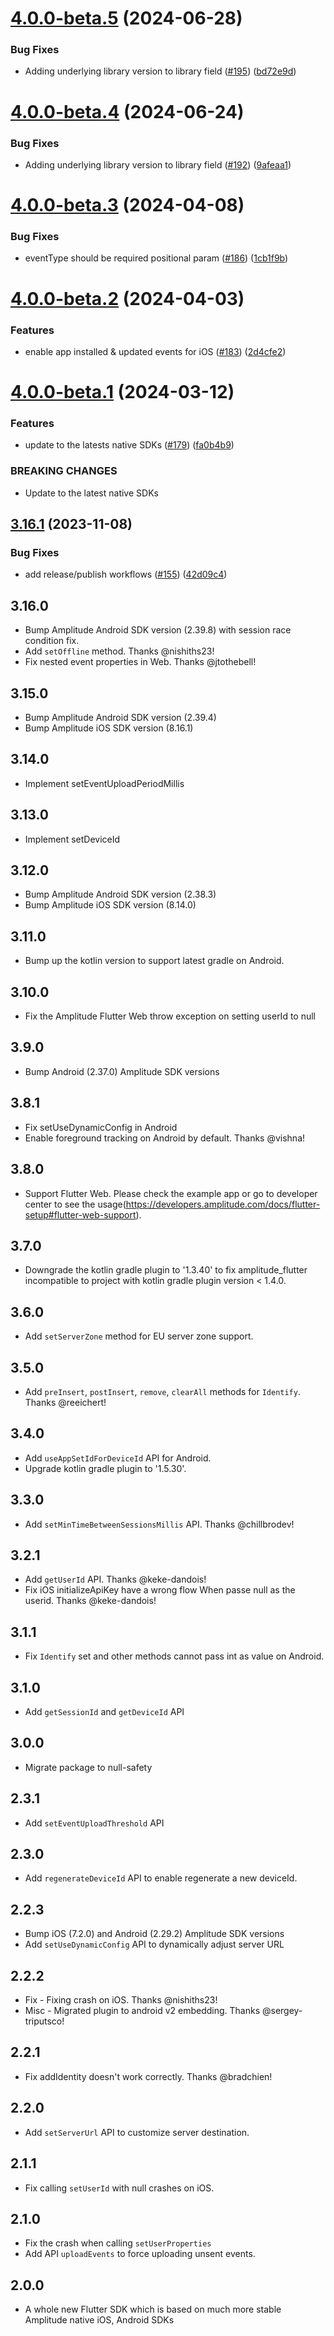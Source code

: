 # [4.0.0-beta.5](https://github.com/amplitude/Amplitude-Flutter/compare/v4.0.0-beta.4...v4.0.0-beta.5) (2024-06-28)


### Bug Fixes

* Adding underlying library version to library field ([#195](https://github.com/amplitude/Amplitude-Flutter/issues/195)) ([bd72e9d](https://github.com/amplitude/Amplitude-Flutter/commit/bd72e9d97dffbd9f4128f59578d02dd6f595b628))

# [4.0.0-beta.4](https://github.com/amplitude/Amplitude-Flutter/compare/v4.0.0-beta.3...v4.0.0-beta.4) (2024-06-24)


### Bug Fixes

* Adding underlying library version to library field ([#192](https://github.com/amplitude/Amplitude-Flutter/issues/192)) ([9afeaa1](https://github.com/amplitude/Amplitude-Flutter/commit/9afeaa199347312bbd9d64cfafeb70140b4df361))

# [4.0.0-beta.3](https://github.com/amplitude/Amplitude-Flutter/compare/v4.0.0-beta.2...v4.0.0-beta.3) (2024-04-08)


### Bug Fixes

* eventType should be required positional param ([#186](https://github.com/amplitude/Amplitude-Flutter/issues/186)) ([1cb1f9b](https://github.com/amplitude/Amplitude-Flutter/commit/1cb1f9bfaf41c0f2d527b6ac02f6f17b69efbcec))

# [4.0.0-beta.2](https://github.com/amplitude/Amplitude-Flutter/compare/v4.0.0-beta.1...v4.0.0-beta.2) (2024-04-03)


### Features

* enable app installed & updated events for iOS ([#183](https://github.com/amplitude/Amplitude-Flutter/issues/183)) ([2d4cfe2](https://github.com/amplitude/Amplitude-Flutter/commit/2d4cfe2d4ec87aaaf1b5d530c2b725ee64ce608f))

# [4.0.0-beta.1](https://github.com/amplitude/Amplitude-Flutter/compare/v3.16.1...v4.0.0-beta.1) (2024-03-12)


### Features

* update to the latests native SDKs ([#179](https://github.com/amplitude/Amplitude-Flutter/issues/179)) ([fa0b4b9](https://github.com/amplitude/Amplitude-Flutter/commit/fa0b4b9d9ed6ca6f0d7763cced876dfae319dcd5))


### BREAKING CHANGES

* Update to the latest native SDKs

## [3.16.1](https://github.com/amplitude/Amplitude-Flutter/compare/v3.16.0...v3.16.1) (2023-11-08)


### Bug Fixes

* add release/publish workflows ([#155](https://github.com/amplitude/Amplitude-Flutter/issues/155)) ([42d09c4](https://github.com/amplitude/Amplitude-Flutter/commit/42d09c4369c93e688dabe00d0ec66dc1d7ef1ecd))

## 3.16.0
* Bump Amplitude Android SDK version (2.39.8) with session race condition fix.
* Add `setOffline` method. Thanks @nishiths23!
* Fix nested event properties in Web. Thanks @jtothebell!

## 3.15.0
* Bump Amplitude Android SDK version (2.39.4)
* Bump Amplitude iOS SDK version (8.16.1)

## 3.14.0
* Implement setEventUploadPeriodMillis

## 3.13.0
* Implement setDeviceId

## 3.12.0
* Bump Amplitude Android SDK version (2.38.3)
* Bump Amplitude iOS SDK version (8.14.0)

## 3.11.0
* Bump up the kotlin version to support latest gradle on Android.

## 3.10.0
* Fix the Amplitude Flutter Web throw exception on setting userId to null

## 3.9.0
* Bump Android (2.37.0) Amplitude SDK versions

## 3.8.1
*  Fix setUseDynamicConfig in Android
*  Enable foreground tracking on Android by default. Thanks @vishna!

## 3.8.0
*  Support Flutter Web. Please check the example app or go to developer center to see the usage(https://developers.amplitude.com/docs/flutter-setup#flutter-web-support).

## 3.7.0
* Downgrade the kotlin gradle plugin to '1.3.40' to fix amplitude_flutter incompatible to project with kotlin gradle plugin version < 1.4.0.

## 3.6.0
* Add `setServerZone` method for EU server zone support.

## 3.5.0
* Add `preInsert`, `postInsert`, `remove`, `clearAll` methods for `Identify`. Thanks @reeichert!

## 3.4.0
* Add `useAppSetIdForDeviceId` API for Android.
* Upgrade kotlin gradle plugin to '1.5.30'.


## 3.3.0
* Add `setMinTimeBetweenSessionsMillis` API. Thanks @chillbrodev!

## 3.2.1
* Add `getUserId` API. Thanks @keke-dandois!
* Fix iOS initializeApiKey have a wrong flow When passe null as the userid. Thanks @keke-dandois!

## 3.1.1
* Fix `Identify` set and other methods cannot pass int as value on Android.

## 3.1.0
* Add `getSessionId` and `getDeviceId` API

## 3.0.0
* Migrate package to null-safety

## 2.3.1
* Add `setEventUploadThreshold` API

## 2.3.0
* Add `regenerateDeviceId` API to enable regenerate a new deviceId.

## 2.2.3
* Bump iOS (7.2.0) and Android (2.29.2) Amplitude SDK versions
* Add `setUseDynamicConfig` API to dynamically adjust server URL

## 2.2.2
* Fix - Fixing crash on iOS. Thanks @nishiths23!
* Misc - Migrated plugin to android v2 embedding. Thanks @sergey-triputsco!

## 2.2.1
* Fix addIdentity doesn't work correctly. Thanks @bradchien!

## 2.2.0
* Add `setServerUrl` API to customize server destination.

## 2.1.1
* Fix calling `setUserId` with null crashes on iOS.

## 2.1.0
* Fix the crash when calling `setUserProperties`
* Add API `uploadEvents` to force uploading unsent events.

## 2.0.0
* A whole new Flutter SDK which is based on much more stable Amplitude native iOS, Android SDKs
